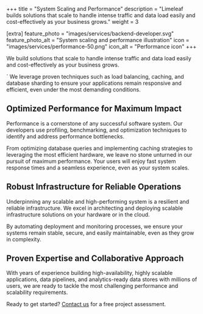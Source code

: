 +++
title = "System Scaling and Performance"
description = "Limeleaf builds solutions that scale to handle intense traffic and data load easily and cost-effectively as your business grows."
weight = 3

[extra]
feature_photo = "images/services/backend-developer.svg"
feature_photo_alt = "System scaling and performance illustration"
icon = "images/services/performance-50.png"
icon_alt = "Performance icon"
+++

We build solutions that scale to handle intense traffic and data load easily and cost-effectively as your business grows.

<!-- more --> 
`
We leverage proven techniques such as load balancing, caching, and database sharding to ensure your applications remain responsive and efficient, even under the most demanding conditions.

## Optimized Performance for Maximum Impact

Performance is a cornerstone of any successful software system. Our developers use profiling, benchmarking, and optimization techniques to identify and address performance bottlenecks. 

From optimizing database queries and implementing caching strategies to leveraging the most efficient hardware, we leave no stone unturned in our pursuit of maximum performance. Your users will enjoy fast system response times and a seamless experience, even as your system scales.

## Robust Infrastructure for Reliable Operations

Underpinning any scalable and high-performing system is a resilient and reliable infrastructure. We excel in architecting and deploying scalable infrastructure solutions on your hardware or in the cloud. 

By automating deployment and monitoring processes, we ensure your systems remain stable, secure, and easily maintainable, even as they grow in complexity.

## Proven Expertise and Collaborative Approach

With years of experience building high-availability, highly scalable applications, data pipelines, and analytics-ready data stores with millions of users, we are ready to tackle the most challenging performance and scalability requirements. 

Ready to get started? [Contact us](https://limeleaf.io/contact/ "Contact us") for a free project assessment.
